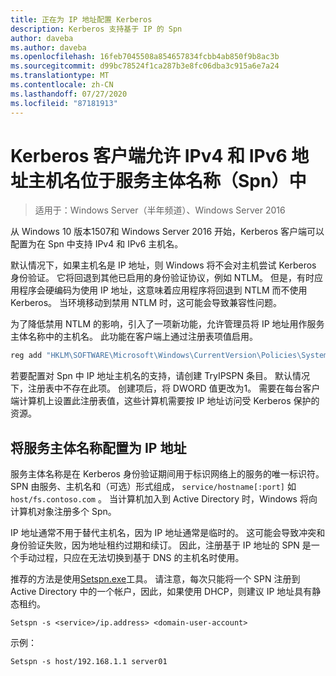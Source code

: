 ```yaml
---
title: 正在为 IP 地址配置 Kerberos
description: Kerberos 支持基于 IP 的 Spn
author: daveba
ms.author: daveba
ms.openlocfilehash: 16feb7045508a854657834fcbb4ab850f9b8ac3b
ms.sourcegitcommit: d99bc78524f1ca287b3e8fc06dba3c915a6e7a24
ms.translationtype: MT
ms.contentlocale: zh-CN
ms.lasthandoff: 07/27/2020
ms.locfileid: "87181913"
---
```

# <a name="kerberos-clients-allow-ipv4-and-ipv6-address-hostnames-in-service-principal-names-spns"></a>Kerberos 客户端允许 IPv4 和 IPv6 地址主机名位于服务主体名称（Spn）中

>适用于：Windows Server（半年频道）、Windows Server 2016

从 Windows 10 版本1507和 Windows Server 2016 开始，Kerberos 客户端可以配置为在 Spn 中支持 IPv4 和 IPv6 主机名。

默认情况下，如果主机名是 IP 地址，则 Windows 将不会对主机尝试 Kerberos 身份验证。 它将回退到其他已启用的身份验证协议，例如 NTLM。 但是，有时应用程序会硬编码为使用 IP 地址，这意味着应用程序将回退到 NTLM 而不使用 Kerberos。 当环境移动到禁用 NTLM 时，这可能会导致兼容性问题。

为了降低禁用 NTLM 的影响，引入了一项新功能，允许管理员将 IP 地址用作服务主体名称中的主机名。 此功能在客户端上通过注册表项值启用。

```cmd
reg add "HKLM\SOFTWARE\Microsoft\Windows\CurrentVersion\Policies\System\Kerberos\Parameters" /v TryIPSPN /t REG_DWORD /d 1 /f
```

若要配置对 Spn 中 IP 地址主机名的支持，请创建 TryIPSPN 条目。 默认情况下，注册表中不存在此项。 创建项后，将 DWORD 值更改为1。 需要在每台客户端计算机上设置此注册表值，这些计算机需要按 IP 地址访问受 Kerberos 保护的资源。

## <a name="configuring-a-service-principal-name-as-ip-address"></a>将服务主体名称配置为 IP 地址

服务主体名称是在 Kerberos 身份验证期间用于标识网络上的服务的唯一标识符。 SPN 由服务、主机名和（可选）形式组成， `service/hostname[:port]` 如 `host/fs.contoso.com` 。 当计算机加入到 Active Directory 时，Windows 将向计算机对象注册多个 Spn。

IP 地址通常不用于替代主机名，因为 IP 地址通常是临时的。 这可能会导致冲突和身份验证失败，因为地址租约过期和续订。 因此，注册基于 IP 地址的 SPN 是一个手动过程，只应在无法切换到基于 DNS 的主机名时使用。

推荐的方法是使用[Setspn.exe](/previous-versions/windows/it-pro/windows-server-2012-R2-and-2012/cc731241(v=ws.11))工具。 请注意，每次只能将一个 SPN 注册到 Active Directory 中的一个帐户，因此，如果使用 DHCP，则建议 IP 地址具有静态租约。

```
Setspn -s <service>/ip.address> <domain-user-account>
```

示例：

```
Setspn -s host/192.168.1.1 server01
```
